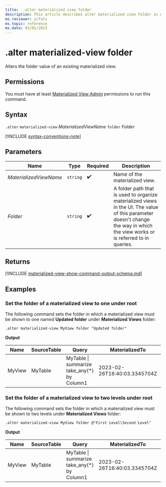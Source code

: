 ```yaml
---
title:  .alter materialized view folder
description: This article describes alter materialized view folder in Azure Data Explorer.
ms.reviewer: yifats
ms.topic: reference
ms.date: 03/01/2023
---
```

# .alter materialized-view folder

Alters the folder value of an existing materialized view.

## Permissions

You must have at least [Materialized View Admin](../access-control/role-based-access-control.md) permissions to run this command.

## Syntax

`.alter` `materialized-view` *MaterializedViewName* `folder` *Folder*

[!INCLUDE [syntax-conventions-note](../../../includes/syntax-conventions-note.md)]

## Parameters

| Name                   | Type   | Required | Description                                                                                                                                                                   |
|------------------------|--------|----------|-------------------------------------------------------------------------------------------------------------------------------------------------------------------------------|
| *MaterializedViewName* | `string` |  :heavy_check_mark:  | Name of the materialized view.                                                                                                                                                |
| *Folder*               | `string` |  :heavy_check_mark:  | A folder path that is used to organize materialized views in the UI. The value of this parameter doesn't change the way in which the view works or is referred to in queries. |

## Returns

[!INCLUDE [materialized-view-show-command-output-schema.md](../../../includes/materialized-view-show-command-output-schema.md)]

## Examples

### Set the folder of a materialized view to one under root

The following command sets the folder in which a materialized view must be shown to one named **Updated folder** under **Materialized Views** folder:

```kusto
.alter materialized-view MyView folder "Updated folder"
```

**Output**

| Name   | SourceTable | Query                                       | MaterializedTo                   | LastRun                      | LastRunResult | IsHealthy | IsEnabled | Folder           | DocString | AutoUpdateSchema | EffectiveDateTime            | Lookback   |
|--------|-------------|---------------------------------------------|----------------------------------|------------------------------|---------------|-----------|-----------|------------------|-----------|------------------|------------------------------|------------|
| MyView | MyTable     | MyTable \| summarize take_any(*) by Column1 | 2023-02-26T16:40:03.3345704Z     | 2023-02-26T16:44:15.9033667Z | Completed     | true      | true      | "Updated folder" |           | true             | 2023-02-23T14:01:42.5172342Z |            |

### Set the folder of a materialized view to two levels under root

The following command sets the folder in which a materialized view must be shown to two levels under **Materialized Views** folder:

```kusto
.alter materialized-view MyView folder @"First Level\Second Level"
```

**Output**

| Name   | SourceTable | Query                                       | MaterializedTo                   | LastRun                      | LastRunResult | IsHealthy | IsEnabled | Folder                     | DocString | AutoUpdateSchema | EffectiveDateTime            | Lookback   |
|--------|-------------|---------------------------------------------|----------------------------------|------------------------------|---------------|-----------|-----------|----------------------------|-----------|------------------|------------------------------|------------|
| MyView | MyTable     | MyTable \| summarize take_any(*) by Column1 | 2023-02-26T16:40:03.3345704Z     | 2023-02-26T16:44:15.9033667Z | Completed     | true      | true      | "First Level\Second Level" |           | true             | 2023-02-23T14:01:42.5172342Z | 6:00:00:00 |
